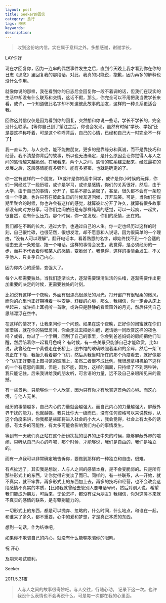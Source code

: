 ```yaml
---
layout: post
title: Seeker的回信
category: 旅行
tags: 随感
keywords: 
description: 
---
```


>收到这份站内信，实在属于意料之外。多想感谢，谢谢学长。

LAY你好
 
现在才回复你，因为一连串的偶然事件发生之后，直到今天晚上我才看到你在你的日志《思念》里回复我的那段话，对此，我真的只能说，抱歉，因为再多的解释也没什么作用。
 
就像你说的那样，我在看到你的日志后会回复你一段不着调的话，但我们在现实的生活中却没有什么联系和交情，这话不假，那么，你完全可以不用把我当做学长来看，或许，一个知道彼此名字却不知道彼此故事的朋友，这样的一种关系更适合我。
 
回你这封信仅仅是因为看到你的回复，突然想和你说一些话，学长不学长的，完全没什么联系。【等你自己到了望江之后，你也会发现，虽然有时候“学长、学姐”还是要这样称呼着，可是这个称呼背后，自己的心情，已经和自己大一时完全不一样了】
 
我一直认为，与人交往，能不能做朋友，更多的是靠缘分和真诚，而不是靠技巧和经营。我不清楚你背后的故事，所以也无法确定，是什么原因会让你觉得人与人之间的感情越来越脆弱。在我看来，两个人之间，感情的联系建立起来，经过最初的发展之后，这段感情能有多强烈、能有多紧密，也就是确定的了。
 
你一定有这样的一个朋友，TA或许是你的高中同学，或许是你小时候的玩伴，你们一同经过了一段历程，或许是学习，或许是感情，你们的关系很好，然后，由于大学，由于自己的事情，分开了，联系不那么紧密了，甚至，很久都不会有一条短信一个电话，也许只有在彼此生日的时候互道问候，开开玩笑。可是，当你们在假期里聚会的时候，你也许会有这样的感觉，就算彼此分开了许久，就算有很多故事都没有向对方分享，可你们之间依旧是有那样纯真的感觉，可以一起疯，一起笑，很自然，没有什么压力。那个时候，你一定发现，你们的感情，还在的。
 
我们都在不断的长大，通过大学，也通过自己的人生。你一定也经历过这样的时刻，自己很忙碌，也很茫然，很想发泄，却不愿意和人说话，因为很简单的一个理由，“没有人可以理解”。翻开电话本，看着熟悉的名字，却始终找不到一个合适的理由去发一条短信、拨一个电话。这样的事情会发生，我觉得，是必须经历的一步，而并不代表着你和某人的感情，变脆弱了。我觉得，这样的事情会发生，不关乎他人，只关乎自己内心。
 
因为你内心的感情，变强大了。
 
每个人都需要独处，当我们逐渐长大，逐渐需要理清生活的头绪，逐渐需要作出更加重要的决定的时候，更需要独处的时刻。
 
比如说有这样一个夜晚，外面有很漂亮很渺茫的月光，打开窗户有很轻柔的微风，而你的心里也正好期待着一种安静、舒缓的心境，那么，我相信，你一定会从床上坐起来，或许插上耳机听一首歌，或许只是静静的看着窗外的月光，然后任凭自己思绪漂浮在空中。
 
在这样的情况下，让我来问你一个问题。如果在这个夜晚，正好你的闺蜜就在你们家借宿，就在你的隔壁房间，你会走过去把她叫醒，邀请她一同欣赏这样的夜色吗？或者，你过了一个学期，回到了自己的家里，你会到爸爸妈妈的房间把他们叫醒，然后陪着你一起看月色吗？
有时候，有一些美景只能够自己才能欣赏，比如说，我曾经在一个黄昏走在长桥上，图书馆的玻璃映照着柔和的余晖，然后一架飞机正在下降，我抬头看着那个飞机，然后从我当时所在的那个角度看去，就好像那个飞机正好要撞上图书馆的玻璃上，虽然二者很不成比例。我很想拿相机拍下这样的一个有意思的画面，但是，我不能，因为，这样的画面，只持续了不到两秒钟，我只能记住。后来我讲给我的朋友听，可言语的力量，远不及自己亲眼所见来的震撼。
 
有一些景色，只能够你一个人欣赏，因为只有你才有欣赏这景色的心境。而这心境，与他人无关。
 
经历的事情越多，自己内心的力量就会越强大。而自己内心的力量越强大，屏蔽外界干扰的能力，也就越强。我只比你大一级而已，没有任何资格可以来说教你，从这个角度来讲，你我都是些即将进入社会的小大人，我会觉得，社会上有太多的诱惑，有太多的可能性，有太多可能会影响我们内心的事情发生。
 
等到有一天我们真正站在这个纷纷扰扰的世界的正中央的时候，能够屏蔽外界的喧闹，只听从自己内心的呼喊，那个时候，才能够说，我们是自由的，我们是独立的。
 
而有一点我可以非常确定地告诉你，要做到那样的一种独立和自由，很难。
 
有点扯远了，其实我是想说，人与人之间的感情本身，是不会变脆弱的。只是所有那些形式上的东西，让你觉得它变淡了而已。同样的，有一些联系，从一开始，就不真实，就不牢靠，再多形式上的东西加上去，再多的技巧和经营，也不会改变这段感情不真实的本质，【比如我就曾经去管别人要电话号码，然后对别人说，希望我们能成为朋友，可后来，无论怎样，都没有成为朋友】我相信，你对这类本来就不真实的感情的联系，是有甄别能力的。
 
一切形式上的东西，都是可以抛弃、忽略的，什么时间，什么地点，和谁在一起，和谁呆了多久，都不重要，心中的爱和梦想，才是真正本质的东西。
 
想到一句话，作为结束吧。
 
如果你不欺骗自己的内心，就没有什么能够欺骗你的眼睛。
 
 
祝 开心

及期末考试顺利。


Seeker

2011.5.31夜
 
>人与人之间的故事很奇妙吧。与人交往，行随心动。
>记录下这一次。也许我没什么表情也不会再说什么，可是每一次都在我的心里面。